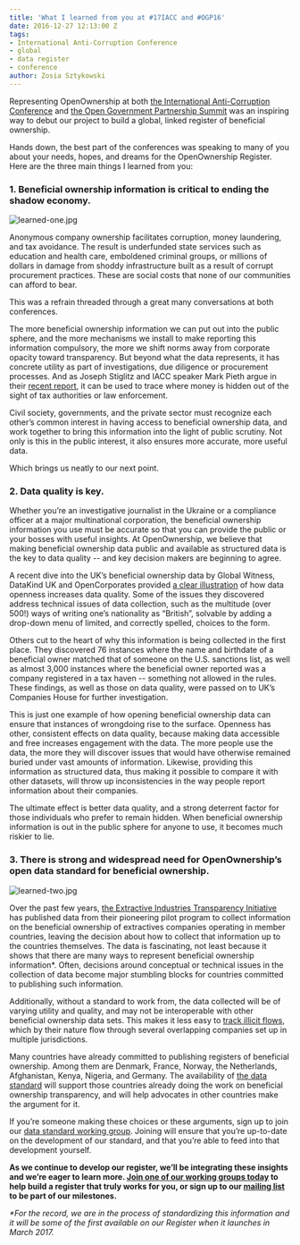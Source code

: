 ```yaml
---
title: 'What I learned from you at #17IACC and #OGP16'
date: 2016-12-27 12:13:00 Z
tags:
- International Anti-Corruption Conference
- global
- data register
- conference
author: Zosia Sztykowski
---
```


Representing OpenOwnership at both [the International Anti-Corruption Conference](http://iaccseries.org) and [the Open Government Partnership Summit](https://en.ogpsummit.org/osem/conference/ogp-summit) was an inspiring way to debut our project to build a global, linked register of beneficial ownership.

Hands down, the best part of the conferences was speaking to many of you about your needs, hopes, and dreams for the OpenOwnership Register. Here are the three main things I learned from you:

### 1. Beneficial ownership information is critical to ending the shadow economy.

![learned-one.jpg](/uploads/learned-one.jpg)

Anonymous company ownership facilitates corruption, money laundering, and tax avoidance. The result is underfunded state services such as education and health care, emboldened criminal groups, or millions of dollars in damage from shoddy infrastructure built as a result of corrupt procurement practices. These are social costs that none of our communities can afford to bear.

This was a refrain threaded through a great many conversations at both conferences.

The more beneficial ownership information we can put out into the public sphere, and the more mechanisms we install to make reporting this information compulsory, the more we shift norms away from corporate opacity toward transparency. But beyond what the data represents, it has concrete utility as part of investigations, due diligence or procurement processes. And as Joseph Stiglitz and IACC speaker Mark Pieth argue in their [recent report](https://www.documentcloud.org/documents/3219549-Stiglitz-and-Pieth-Overcoming-the-Shadow-Economy.html), it can be used to trace where money is hidden out of the sight of tax authorities or law enforcement.

Civil society, governments, and the private sector must recognize each other’s common interest in having access to beneficial ownership data, and work together to bring this information into the light of public scrutiny. Not only is this in the public interest, it also ensures more accurate, more useful data.

Which brings us neatly to our next point.

### 2. Data quality is key.

Whether you’re an investigative journalist in the Ukraine or a compliance officer at a major multinational corporation, the beneficial ownership information you use must be accurate so that you can provide the public or your bosses with useful insights. At OpenOwnership, we believe that making beneficial ownership data public and available as structured data is the key to data quality -- and key decision makers are beginning to agree.

A recent dive into the UK’s beneficial ownership data by Global Witness, DataKind UK and OpenCorporates provided [a clear illustration](https://www.globalwitness.org/en/blog/what-does-uk-beneficial-ownership-data-show-us/) of how data openness increases data quality. Some of the issues they discovered address technical issues of data collection, such as the multitude (over 500!) ways of writing one’s nationality as “British”, solvable by adding a drop-down menu of limited, and correctly spelled, choices to the form.

Others cut to the heart of why this information is being collected in the first place. They discovered 76 instances where the name and birthdate of a beneficial owner matched that of someone on the U.S. sanctions list, as well as almost 3,000 instances where the beneficial owner reported was a company registered in a tax haven -- something not allowed in the rules. These findings, as well as those on data quality, were passed on to UK’s Companies House for further investigation.

This is just one example of how opening beneficial ownership data can ensure that instances of wrongdoing rise to the surface. Openness has other, consistent effects on data quality, because making data accessible and free increases engagement with the data. The more people use the data, the more they will discover issues that would have otherwise remained buried under vast amounts of information. Likewise, providing this information as structured data, thus making it possible to compare it with other datasets, will throw up inconsistencies in the way people report information about their companies.

The ultimate effect is better data quality, and a strong deterrent factor for those individuals who prefer to remain hidden. When beneficial ownership information is out in the public sphere for anyone to use, it becomes much riskier to lie.

### 3. There is strong and widespread need for OpenOwnership’s open data standard for beneficial ownership.
![learned-two.jpg](/uploads/learned-two.jpg)

Over the past few years, [the Extractive Industries Transparency Initiative](eiti.org) has published data from their pioneering pilot program to collect information on the beneficial ownership of extractives companies operating in member countries, leaving the decision about how to collect that information up to the countries themselves. The data is fascinating, not least because it shows that there are many ways to represent beneficial ownership information\*. Often, decisions around conceptual or technical issues in the collection of data become major stumbling blocks for countries committed to publishing such information.

Additionally, without a standard to work from, the data collected will be of varying utility and quality, and may not be interoperable with other beneficial ownership data sets. This makes it less easy to [track illicit flows](https://financialtransparency.org/no-easy-task/), which by their nature flow through several overlapping companies set up in multiple jurisdictions.

Many countries have already committed to publishing registers of beneficial ownership. Among them are Denmark, France, Norway, the Netherlands, Afghanistan, Kenya, Nigeria, and Germany. The availability of [the data standard](http://openownership.org/news/coming-soon-a-beneficial-ownership-data-standard/) will support those countries already doing the work on beneficial ownership transparency, and will help advocates in other countries make the argument for it.

If you’re someone making these choices or these arguments, sign up to join our [data standard working group](https://docs.google.com/a/openownership.org/forms/d/e/1FAIpQLSdRSmSUxyyv2t1k3vWXZ_3EhTW_f603MeGxgyjKnbNNE9vvbQ/viewform?c=0&w=1). Joining will ensure that you’re up-to-date on the development of our standard, and that you’re able to feed into that development yourself.


**As we continue to develop our register, we’ll be integrating these insights and we’re eager to learn more. [Join one of our working groups today](http://openownership.org/get-involved/) to help build a register that truly works for you, or sign up to our [mailing list](http://eepurl.com/bWAo5z) to be part of our milestones.**

*\*For the record, we are in the process of standardizing this information and it will be some of the first available on our Register when it launches in March 2017.*